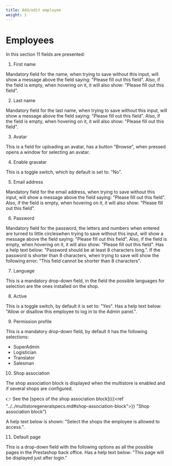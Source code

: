 ```yaml
---
title: Add/edit employee
weight: 1
---
```


# Employees 

In this section 11 fields are presented:

1) First name

Mandatory field for the name, when trying to save without this input, will show a message above the field saying: "Please fill out this field". Also, if the field is empty, when hovering on it, it will also show: "Please fill out this field".

2) Last name

Mandatory field for the last name, when trying to save without this input, will show a message above the field saying: "Please fill out this field". Also, if the field is empty, when hovering on it, it will also show: "Please fill out this field".

3) Avatar

This is a field for uploading an avatar, has a button "Browse", when pressed opens a window for selecting an avatar.

4) Enable gravatar

This is a toggle switch, which by default is set to: "No".

5) Email address

Mandatory field for the email address, when trying to save without this input, will show a message above the field saying: "Please fill out this field". Also, if the field is empty, when hovering on it, it will also show: "Please fill out this field".

6) Password

Mandatory field for the password, the letters and numbers when entered are turned to little circleswhen trying to save without this input, will show a message above the field saying: "Please fill out this field". Also, if the field is empty, when hovering on it, it will also show: "Please fill out this field". Has a help text below: "Password should be at least 8 characters long.". If the password is shorter than 8 characters, when trying to save will show the following error: "This field cannot be shorter than 8 characters".

7) Language

This is a mandatory drop-down field, in the field the possible languages for selection are the ones installed on the shop.

8) Active

This is a toggle switch, by default it is set to: "Yes". Has a help text below: "Allow or disallow this employee to log in to the Admin panel.".

9) Permission profile

This is a mandatory drop-down field, by default it has the following selections: 

 - SuperAdmin
 - Logistician
 - Translator
 - Salesman

10) Shop association 

The shop association block is displayed when the multistore is enabled and if several shops are configured.

👉 See the [specs of the shop association block]({{<ref "../../multistoregeneralspecs.md#shop-association-block">}} "Shop association block") 

A help text below is shown: "Select the shops the employee is allowed to access.".

11) Default page

This is a drop-down field with the following options as all the possible pages in the Prestashop back office. Has a help text below: "This page will be displayed just after login."
 

